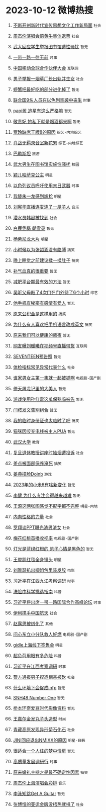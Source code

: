 # 2023-10-12 微博热搜 
1. [不断开创新时代宣传思想文化工作新局面](https://m.weibo.cn/search?containerid=100103type%3D1%26t%3D10%26q%3D%23%E4%B8%8D%E6%96%AD%E5%BC%80%E5%88%9B%E6%96%B0%E6%97%B6%E4%BB%A3%E5%AE%A3%E4%BC%A0%E6%80%9D%E6%83%B3%E6%96%87%E5%8C%96%E5%B7%A5%E4%BD%9C%E6%96%B0%E5%B1%80%E9%9D%A2%23&stream_entry_id=51&isnewpage=1&extparam=seat%3D1%26c_type%3D51%26pos%3D0%26stream_entry_id%3D51%26q%3D%2523%25E4%25B8%258D%25E6%2596%25AD%25E5%25BC%2580%25E5%2588%259B%25E6%2596%25B0%25E6%2597%25B6%25E4%25BB%25A3%25E5%25AE%25A3%25E4%25BC%25A0%25E6%2580%259D%25E6%2583%25B3%25E6%2596%2587%25E5%258C%2596%25E5%25B7%25A5%25E4%25BD%259C%25E6%2596%25B0%25E5%25B1%2580%25E9%259D%25A2%2523%26dgr%3D0%26cate%3D10103%26filter_type%3Drealtimehot%26display_time%3D1697062865%26pre_seqid%3D169706286521801307295) `社会` 

2. [周杰伦演唱会前黄牛集体退票](https://m.weibo.cn/search?containerid=100103type%3D1%26t%3D10%26q%3D%23%E5%91%A8%E6%9D%B0%E4%BC%A6%E6%BC%94%E5%94%B1%E4%BC%9A%E5%89%8D%E9%BB%84%E7%89%9B%E9%9B%86%E4%BD%93%E9%80%80%E7%A5%A8%23&stream_entry_id=31&isnewpage=1&extparam=seat%3D1%26q%3D%2523%25E5%2591%25A8%25E6%259D%25B0%25E4%25BC%25A6%25E6%25BC%2594%25E5%2594%25B1%25E4%25BC%259A%25E5%2589%258D%25E9%25BB%2584%25E7%2589%259B%25E9%259B%2586%25E4%25BD%2593%25E9%2580%2580%25E7%25A5%25A8%2523%26stream_entry_id%3D31%26band_rank%3D1%26lcate%3D5001%26c_type%3D31%26pos%3D0%26realpos%3D1%26cate%3D5001%26dgr%3D0%26flag%3D2%26filter_type%3Drealtimehot%26display_time%3D1697062865%26pre_seqid%3D169706286521801307295) `社会` 

3. [武大回应学生举报图书馆遭性骚扰](https://m.weibo.cn/search?containerid=100103type%3D1%26t%3D10%26q%3D%23%E6%AD%A6%E5%A4%A7%E5%9B%9E%E5%BA%94%E5%AD%A6%E7%94%9F%E4%B8%BE%E6%8A%A5%E5%9B%BE%E4%B9%A6%E9%A6%86%E9%81%AD%E6%80%A7%E9%AA%9A%E6%89%B0%23&stream_entry_id=31&isnewpage=1&extparam=seat%3D1%26q%3D%2523%25E6%25AD%25A6%25E5%25A4%25A7%25E5%259B%259E%25E5%25BA%2594%25E5%25AD%25A6%25E7%2594%259F%25E4%25B8%25BE%25E6%258A%25A5%25E5%259B%25BE%25E4%25B9%25A6%25E9%25A6%2586%25E9%2581%25AD%25E6%2580%25A7%25E9%25AA%259A%25E6%2589%25B0%2523%26stream_entry_id%3D31%26band_rank%3D2%26lcate%3D5001%26c_type%3D31%26pos%3D1%26realpos%3D2%26cate%3D5001%26dgr%3D0%26flag%3D0%26filter_type%3Drealtimehot%26display_time%3D1697062865%26pre_seqid%3D169706286521801307295) `暂无` 

4. [一带一路一往无前](https://m.weibo.cn/search?containerid=100103type%3D1%26t%3D10%26q%3D%23%E4%B8%80%E5%B8%A6%E4%B8%80%E8%B7%AF%E4%B8%80%E5%BE%80%E6%97%A0%E5%89%8D%23&stream_entry_id=31&isnewpage=1&extparam=seat%3D1%26q%3D%2523%25E4%25B8%2580%25E5%25B8%25A6%25E4%25B8%2580%25E8%25B7%25AF%25E4%25B8%2580%25E5%25BE%2580%25E6%2597%25A0%25E5%2589%258D%2523%26stream_entry_id%3D31%26band_rank%3D3%26lcate%3D5001%26c_type%3D31%26pos%3D2%26realpos%3D3%26cate%3D5001%26dgr%3D0%26flag%3D0%26filter_type%3Drealtimehot%26display_time%3D1697062865%26pre_seqid%3D169706286521801307295) `时事` 

5. [中国移动全球合作伙伴大会](https://m.weibo.cn/search?containerid=100103type%3D1%26t%3D10%26q%3D%23%E4%B8%AD%E5%9B%BD%E7%A7%BB%E5%8A%A8%E5%85%A8%E7%90%83%E5%90%88%E4%BD%9C%E4%BC%99%E4%BC%B4%E5%A4%A7%E4%BC%9A%23&stream_entry_id=31&isnewpage=1&extparam=seat%3D1%26topic_ad%3D1%26is_ad_pos%3D1%26q%3D%2523%25E4%25B8%25AD%25E5%259B%25BD%25E7%25A7%25BB%25E5%258A%25A8%25E5%2585%25A8%25E7%2590%2583%25E5%2590%2588%25E4%25BD%259C%25E4%25BC%2599%25E4%25BC%25B4%25E5%25A4%25A7%25E4%25BC%259A%2523%26band_rank%3D4%26stream_entry_id%3D31%26c_type%3D31%26pos%3D3%26adid%3D207485%26cate%3D5001%26dgr%3D0%26lcate%3D5001%26filter_type%3Drealtimehot%26display_time%3D1697062865%26pre_seqid%3D169706286521801307295) `互联网` 

6. [男子举报一烟草厂长出轨并生女](https://m.weibo.cn/search?containerid=100103type%3D1%26t%3D10%26q%3D%23%E7%94%B7%E5%AD%90%E4%B8%BE%E6%8A%A5%E4%B8%80%E7%83%9F%E8%8D%89%E5%8E%82%E9%95%BF%E5%87%BA%E8%BD%A8%E5%B9%B6%E7%94%9F%E5%A5%B3%23&stream_entry_id=31&isnewpage=1&extparam=seat%3D1%26q%3D%2523%25E7%2594%25B7%25E5%25AD%2590%25E4%25B8%25BE%25E6%258A%25A5%25E4%25B8%2580%25E7%2583%259F%25E8%258D%2589%25E5%258E%2582%25E9%2595%25BF%25E5%2587%25BA%25E8%25BD%25A8%25E5%25B9%25B6%25E7%2594%259F%25E5%25A5%25B3%2523%26stream_entry_id%3D31%26band_rank%3D4%26lcate%3D5001%26c_type%3D31%26pos%3D4%26realpos%3D4%26cate%3D5001%26dgr%3D0%26flag%3D0%26filter_type%3Drealtimehot%26display_time%3D1697062865%26pre_seqid%3D169706286521801307295) `社会` 

7. [螃蟹把最好吃的部分进化掉了](https://m.weibo.cn/search?containerid=100103type%3D1%26t%3D10%26q%3D%E8%9E%83%E8%9F%B9%E6%8A%8A%E6%9C%80%E5%A5%BD%E5%90%83%E7%9A%84%E9%83%A8%E5%88%86%E8%BF%9B%E5%8C%96%E6%8E%89%E4%BA%86&stream_entry_id=31&isnewpage=1&extparam=seat%3D1%26q%3D%25E8%259E%2583%25E8%259F%25B9%25E6%258A%258A%25E6%259C%2580%25E5%25A5%25BD%25E5%2590%2583%25E7%259A%2584%25E9%2583%25A8%25E5%2588%2586%25E8%25BF%259B%25E5%258C%2596%25E6%258E%2589%25E4%25BA%2586%26stream_entry_id%3D31%26band_rank%3D5%26lcate%3D5001%26c_type%3D31%26pos%3D5%26realpos%3D5%26cate%3D5001%26dgr%3D0%26flag%3D0%26filter_type%3Drealtimehot%26display_time%3D1697062865%26pre_seqid%3D169706286521801307295) `暂无` 

8. [联合国9名人员在以色列空袭中丧生](https://m.weibo.cn/search?containerid=100103type%3D1%26t%3D10%26q%3D%23%E8%81%94%E5%90%88%E5%9B%BD9%E5%90%8D%E4%BA%BA%E5%91%98%E5%9C%A8%E4%BB%A5%E8%89%B2%E5%88%97%E7%A9%BA%E8%A2%AD%E4%B8%AD%E4%B8%A7%E7%94%9F%23&stream_entry_id=31&isnewpage=1&extparam=seat%3D1%26q%3D%2523%25E8%2581%2594%25E5%2590%2588%25E5%259B%25BD9%25E5%2590%258D%25E4%25BA%25BA%25E5%2591%2598%25E5%259C%25A8%25E4%25BB%25A5%25E8%2589%25B2%25E5%2588%2597%25E7%25A9%25BA%25E8%25A2%25AD%25E4%25B8%25AD%25E4%25B8%25A7%25E7%2594%259F%2523%26stream_entry_id%3D31%26band_rank%3D6%26lcate%3D5001%26c_type%3D31%26pos%3D6%26realpos%3D6%26cate%3D5001%26dgr%3D0%26flag%3D0%26filter_type%3Drealtimehot%26display_time%3D1697062865%26pre_seqid%3D169706286521801307295) `时事` 

9. [papi酱 追星有这么严格嘛](https://m.weibo.cn/search?containerid=100103type%3D1%26t%3D10%26q%3Dpapi%E9%85%B1+%E8%BF%BD%E6%98%9F%E6%9C%89%E8%BF%99%E4%B9%88%E4%B8%A5%E6%A0%BC%E5%98%9B&stream_entry_id=31&isnewpage=1&extparam=seat%3D1%26q%3Dpapi%25E9%2585%25B1%2520%25E8%25BF%25BD%25E6%2598%259F%25E6%259C%2589%25E8%25BF%2599%25E4%25B9%2588%25E4%25B8%25A5%25E6%25A0%25BC%25E5%2598%259B%26stream_entry_id%3D31%26band_rank%3D7%26lcate%3D5001%26c_type%3D31%26pos%3D7%26realpos%3D7%26cate%3D5001%26dgr%3D0%26flag%3D16%26filter_type%3Drealtimehot%26display_time%3D1697062865%26pre_seqid%3D169706286521801307295) `暂无` 

10. [敬贵妃 她私下就是烟酒都来啊](https://m.weibo.cn/search?containerid=100103type%3D1%26t%3D10%26q%3D%E6%95%AC%E8%B4%B5%E5%A6%83+%E5%A5%B9%E7%A7%81%E4%B8%8B%E5%B0%B1%E6%98%AF%E7%83%9F%E9%85%92%E9%83%BD%E6%9D%A5%E5%95%8A&stream_entry_id=31&isnewpage=1&extparam=seat%3D1%26q%3D%25E6%2595%25AC%25E8%25B4%25B5%25E5%25A6%2583%2520%25E5%25A5%25B9%25E7%25A7%2581%25E4%25B8%258B%25E5%25B0%25B1%25E6%2598%25AF%25E7%2583%259F%25E9%2585%2592%25E9%2583%25BD%25E6%259D%25A5%25E5%2595%258A%26stream_entry_id%3D31%26band_rank%3D8%26lcate%3D5001%26c_type%3D31%26pos%3D8%26realpos%3D8%26cate%3D5001%26dgr%3D0%26flag%3D0%26filter_type%3Drealtimehot%26display_time%3D1697062865%26pre_seqid%3D169706286521801307295) `暂无` 

11. [贾玲缺席王牌8的原因](https://m.weibo.cn/search?containerid=100103type%3D1%26t%3D10%26q%3D%23%E8%B4%BE%E7%8E%B2%E7%BC%BA%E5%B8%AD%E7%8E%8B%E7%89%8C8%E7%9A%84%E5%8E%9F%E5%9B%A0%23&stream_entry_id=31&isnewpage=1&extparam=seat%3D1%26q%3D%2523%25E8%25B4%25BE%25E7%258E%25B2%25E7%25BC%25BA%25E5%25B8%25AD%25E7%258E%258B%25E7%2589%258C8%25E7%259A%2584%25E5%258E%259F%25E5%259B%25A0%2523%26stream_entry_id%3D31%26band_rank%3D9%26lcate%3D5001%26c_type%3D31%26pos%3D9%26realpos%3D9%26cate%3D5001%26dgr%3D0%26flag%3D0%26filter_type%3Drealtimehot%26display_time%3D1697062865%26pre_seqid%3D169706286521801307295) `综艺-内地综艺` 

12. [肖战无羁录音室新花絮](https://m.weibo.cn/search?containerid=100103type%3D1%26t%3D10%26q%3D%23%E8%82%96%E6%88%98%E6%97%A0%E7%BE%81%E5%BD%95%E9%9F%B3%E5%AE%A4%E6%96%B0%E8%8A%B1%E7%B5%AE%23&stream_entry_id=31&isnewpage=1&extparam=seat%3D1%26q%3D%2523%25E8%2582%2596%25E6%2588%2598%25E6%2597%25A0%25E7%25BE%2581%25E5%25BD%2595%25E9%259F%25B3%25E5%25AE%25A4%25E6%2596%25B0%25E8%258A%25B1%25E7%25B5%25AE%2523%26stream_entry_id%3D31%26band_rank%3D10%26lcate%3D5001%26c_type%3D31%26pos%3D10%26realpos%3D10%26cate%3D5001%26dgr%3D0%26flag%3D0%26filter_type%3Drealtimehot%26display_time%3D1697062865%26pre_seqid%3D169706286521801307295) `综艺-内地综艺` 

13. [巴勒斯坦](https://m.weibo.cn/search?containerid=100103type%3D1%26t%3D10%26q%3D%23%E5%B7%B4%E5%8B%92%E6%96%AF%E5%9D%A6%23&stream_entry_id=31&isnewpage=1&extparam=seat%3D1%26q%3D%2523%25E5%25B7%25B4%25E5%258B%2592%25E6%2596%25AF%25E5%259D%25A6%2523%26stream_entry_id%3D31%26band_rank%3D11%26lcate%3D5001%26c_type%3D31%26pos%3D11%26realpos%3D11%26cate%3D5001%26dgr%3D0%26flag%3D2%26filter_type%3Drealtimehot%26display_time%3D1697062865%26pre_seqid%3D169706286521801307295) `旅游` 

14. [武大男生在图书馆实施性骚扰](https://m.weibo.cn/search?containerid=100103type%3D1%26t%3D10%26q%3D%23%E6%AD%A6%E5%A4%A7%E7%94%B7%E7%94%9F%E5%9C%A8%E5%9B%BE%E4%B9%A6%E9%A6%86%E5%AE%9E%E6%96%BD%E6%80%A7%E9%AA%9A%E6%89%B0%23&stream_entry_id=31&isnewpage=1&extparam=seat%3D1%26q%3D%2523%25E6%25AD%25A6%25E5%25A4%25A7%25E7%2594%25B7%25E7%2594%259F%25E5%259C%25A8%25E5%259B%25BE%25E4%25B9%25A6%25E9%25A6%2586%25E5%25AE%259E%25E6%2596%25BD%25E6%2580%25A7%25E9%25AA%259A%25E6%2589%25B0%2523%26stream_entry_id%3D31%26band_rank%3D12%26lcate%3D5001%26c_type%3D31%26pos%3D12%26realpos%3D12%26cate%3D5001%26dgr%3D0%26flag%3D0%26filter_type%3Drealtimehot%26display_time%3D1697062865%26pre_seqid%3D169706286521801307295) `校园` 

15. [颖儿哈萨克公主](https://m.weibo.cn/search?containerid=100103type%3D1%26t%3D10%26q%3D%23%E9%A2%96%E5%84%BF%E5%93%88%E8%90%A8%E5%85%8B%E5%85%AC%E4%B8%BB%23&stream_entry_id=31&isnewpage=1&extparam=seat%3D1%26q%3D%2523%25E9%25A2%2596%25E5%2584%25BF%25E5%2593%2588%25E8%2590%25A8%25E5%2585%258B%25E5%2585%25AC%25E4%25B8%25BB%2523%26stream_entry_id%3D31%26band_rank%3D13%26lcate%3D5001%26c_type%3D31%26pos%3D13%26realpos%3D13%26cate%3D5001%26dgr%3D0%26flag%3D2%26filter_type%3Drealtimehot%26display_time%3D1697062865%26pre_seqid%3D169706286521801307295) `明星` 

16. [以色列议员呼吁使用末日武器](https://m.weibo.cn/search?containerid=100103type%3D1%26t%3D10%26q%3D%23%E4%BB%A5%E8%89%B2%E5%88%97%E8%AE%AE%E5%91%98%E5%91%BC%E5%90%81%E4%BD%BF%E7%94%A8%E6%9C%AB%E6%97%A5%E6%AD%A6%E5%99%A8%23&stream_entry_id=31&isnewpage=1&extparam=seat%3D1%26q%3D%2523%25E4%25BB%25A5%25E8%2589%25B2%25E5%2588%2597%25E8%25AE%25AE%25E5%2591%2598%25E5%2591%25BC%25E5%2590%2581%25E4%25BD%25BF%25E7%2594%25A8%25E6%259C%25AB%25E6%2597%25A5%25E6%25AD%25A6%25E5%2599%25A8%2523%26stream_entry_id%3D31%26band_rank%3D14%26lcate%3D5001%26c_type%3D31%26pos%3D14%26realpos%3D14%26cate%3D5001%26dgr%3D0%26flag%3D0%26filter_type%3Drealtimehot%26display_time%3D1697062865%26pre_seqid%3D169706286521801307295) `时事` 

17. [我替朱一龙感到尴尬](https://m.weibo.cn/search?containerid=100103type%3D1%26t%3D10%26q%3D%23%E6%88%91%E6%9B%BF%E6%9C%B1%E4%B8%80%E9%BE%99%E6%84%9F%E5%88%B0%E5%B0%B4%E5%B0%AC%23&stream_entry_id=31&isnewpage=1&extparam=seat%3D1%26q%3D%2523%25E6%2588%2591%25E6%259B%25BF%25E6%259C%25B1%25E4%25B8%2580%25E9%25BE%2599%25E6%2584%259F%25E5%2588%25B0%25E5%25B0%25B4%25E5%25B0%25AC%2523%26stream_entry_id%3D31%26band_rank%3D15%26lcate%3D5001%26c_type%3D31%26pos%3D15%26realpos%3D15%26cate%3D5001%26dgr%3D0%26flag%3D0%26filter_type%3Drealtimehot%26display_time%3D1697062865%26pre_seqid%3D169706286521801307295) `明星` 

18. [刘宪华直播连麦连了一屋子人](https://m.weibo.cn/search?containerid=100103type%3D1%26t%3D10%26q%3D%23%E5%88%98%E5%AE%AA%E5%8D%8E%E7%9B%B4%E6%92%AD%E8%BF%9E%E9%BA%A6%E8%BF%9E%E4%BA%86%E4%B8%80%E5%B1%8B%E5%AD%90%E4%BA%BA%23&stream_entry_id=31&isnewpage=1&extparam=seat%3D1%26q%3D%2523%25E5%2588%2598%25E5%25AE%25AA%25E5%258D%258E%25E7%259B%25B4%25E6%2592%25AD%25E8%25BF%259E%25E9%25BA%25A6%25E8%25BF%259E%25E4%25BA%2586%25E4%25B8%2580%25E5%25B1%258B%25E5%25AD%2590%25E4%25BA%25BA%2523%26stream_entry_id%3D31%26band_rank%3D16%26lcate%3D5001%26c_type%3D31%26pos%3D16%26realpos%3D16%26cate%3D5001%26dgr%3D0%26flag%3D0%26filter_type%3Drealtimehot%26display_time%3D1697062865%26pre_seqid%3D169706286521801307295) `音乐` 

19. [潜水员韩颋被找到](https://m.weibo.cn/search?containerid=100103type%3D1%26t%3D10%26q%3D%23%E6%BD%9C%E6%B0%B4%E5%91%98%E9%9F%A9%E9%A2%8B%E8%A2%AB%E6%89%BE%E5%88%B0%23&stream_entry_id=31&isnewpage=1&extparam=seat%3D1%26q%3D%2523%25E6%25BD%259C%25E6%25B0%25B4%25E5%2591%2598%25E9%259F%25A9%25E9%25A2%258B%25E8%25A2%25AB%25E6%2589%25BE%25E5%2588%25B0%2523%26stream_entry_id%3D31%26band_rank%3D17%26lcate%3D5001%26c_type%3D31%26pos%3D17%26realpos%3D17%26cate%3D5001%26dgr%3D0%26flag%3D0%26filter_type%3Drealtimehot%26display_time%3D1697062865%26pre_seqid%3D169706286521801307295) `社会` 

20. [白鹿丞磊 朝雪录](https://m.weibo.cn/search?containerid=100103type%3D1%26t%3D10%26q%3D%E7%99%BD%E9%B9%BF%E4%B8%9E%E7%A3%8A+%E6%9C%9D%E9%9B%AA%E5%BD%95&stream_entry_id=31&isnewpage=1&extparam=seat%3D1%26q%3D%25E7%2599%25BD%25E9%25B9%25BF%25E4%25B8%259E%25E7%25A3%258A%2520%25E6%259C%259D%25E9%259B%25AA%25E5%25BD%2595%26stream_entry_id%3D31%26band_rank%3D18%26lcate%3D5001%26c_type%3D31%26pos%3D18%26realpos%3D18%26cate%3D5001%26dgr%3D0%26flag%3D0%26filter_type%3Drealtimehot%26display_time%3D1697062865%26pre_seqid%3D169706286521801307295) `暂无` 

21. [杨紫尼龙大片](https://m.weibo.cn/search?containerid=100103type%3D1%26t%3D10%26q%3D%23%E6%9D%A8%E7%B4%AB%E5%B0%BC%E9%BE%99%E5%A4%A7%E7%89%87%23&stream_entry_id=31&isnewpage=1&extparam=seat%3D1%26q%3D%2523%25E6%259D%25A8%25E7%25B4%25AB%25E5%25B0%25BC%25E9%25BE%2599%25E5%25A4%25A7%25E7%2589%2587%2523%26stream_entry_id%3D31%26band_rank%3D19%26lcate%3D5001%26c_type%3D31%26pos%3D19%26realpos%3D19%26cate%3D5001%26dgr%3D0%26flag%3D0%26filter_type%3Drealtimehot%26display_time%3D1697062865%26pre_seqid%3D169706286521801307295) `明星` 

22. [小时候以为张韶涵没有胳膊](https://m.weibo.cn/search?containerid=100103type%3D1%26t%3D10%26q%3D%23%E5%B0%8F%E6%97%B6%E5%80%99%E4%BB%A5%E4%B8%BA%E5%BC%A0%E9%9F%B6%E6%B6%B5%E6%B2%A1%E6%9C%89%E8%83%B3%E8%86%8A%23&stream_entry_id=31&isnewpage=1&extparam=seat%3D1%26q%3D%2523%25E5%25B0%258F%25E6%2597%25B6%25E5%2580%2599%25E4%25BB%25A5%25E4%25B8%25BA%25E5%25BC%25A0%25E9%259F%25B6%25E6%25B6%25B5%25E6%25B2%25A1%25E6%259C%2589%25E8%2583%25B3%25E8%2586%258A%2523%26stream_entry_id%3D31%26band_rank%3D20%26lcate%3D5001%26c_type%3D31%26pos%3D20%26realpos%3D20%26cate%3D5001%26dgr%3D0%26flag%3D0%26filter_type%3Drealtimehot%26display_time%3D1697062865%26pre_seqid%3D169706286521801307295) `搞笑` 

23. [晚上睡觉之前建议揉一揉肚子](https://m.weibo.cn/search?containerid=100103type%3D1%26t%3D10%26q%3D%23%E6%99%9A%E4%B8%8A%E7%9D%A1%E8%A7%89%E4%B9%8B%E5%89%8D%E5%BB%BA%E8%AE%AE%E6%8F%89%E4%B8%80%E6%8F%89%E8%82%9A%E5%AD%90%23&stream_entry_id=31&isnewpage=1&extparam=seat%3D1%26q%3D%2523%25E6%2599%259A%25E4%25B8%258A%25E7%259D%25A1%25E8%25A7%2589%25E4%25B9%258B%25E5%2589%258D%25E5%25BB%25BA%25E8%25AE%25AE%25E6%258F%2589%25E4%25B8%2580%25E6%258F%2589%25E8%2582%259A%25E5%25AD%2590%2523%26stream_entry_id%3D31%26band_rank%3D21%26lcate%3D5001%26c_type%3D31%26pos%3D21%26realpos%3D21%26cate%3D5001%26dgr%3D0%26flag%3D0%26filter_type%3Drealtimehot%26display_time%3D1697062865%26pre_seqid%3D169706286521801307295) `搞笑` 

24. [补气血真的很重要](https://m.weibo.cn/search?containerid=100103type%3D1%26t%3D10%26q%3D%E8%A1%A5%E6%B0%94%E8%A1%80%E7%9C%9F%E7%9A%84%E5%BE%88%E9%87%8D%E8%A6%81&stream_entry_id=31&isnewpage=1&extparam=seat%3D1%26q%3D%25E8%25A1%25A5%25E6%25B0%2594%25E8%25A1%2580%25E7%259C%259F%25E7%259A%2584%25E5%25BE%2588%25E9%2587%258D%25E8%25A6%2581%26stream_entry_id%3D31%26band_rank%3D22%26lcate%3D5001%26c_type%3D31%26pos%3D22%26realpos%3D22%26cate%3D5001%26dgr%3D0%26flag%3D0%26filter_type%3Drealtimehot%26display_time%3D1697062865%26pre_seqid%3D169706286521801307295) `暂无` 

25. [减肥平台期最有效的方法](https://m.weibo.cn/search?containerid=100103type%3D1%26t%3D10%26q%3D%E5%87%8F%E8%82%A5%E5%B9%B3%E5%8F%B0%E6%9C%9F%E6%9C%80%E6%9C%89%E6%95%88%E7%9A%84%E6%96%B9%E6%B3%95&stream_entry_id=31&isnewpage=1&extparam=seat%3D1%26q%3D%25E5%2587%258F%25E8%2582%25A5%25E5%25B9%25B3%25E5%258F%25B0%25E6%259C%259F%25E6%259C%2580%25E6%259C%2589%25E6%2595%2588%25E7%259A%2584%25E6%2596%25B9%25E6%25B3%2595%26stream_entry_id%3D31%26band_rank%3D23%26lcate%3D5001%26c_type%3D31%26pos%3D23%26realpos%3D23%26cate%3D5001%26dgr%3D0%26flag%3D0%26filter_type%3Drealtimehot%26display_time%3D1697062865%26pre_seqid%3D169706286521801307295) `暂无` 

26. [吴昕父母敲了4次门在门外待了6个小时](https://m.weibo.cn/search?containerid=100103type%3D1%26t%3D10%26q%3D%23%E5%90%B4%E6%98%95%E7%88%B6%E6%AF%8D%E6%95%B2%E4%BA%864%E6%AC%A1%E9%97%A8%E5%9C%A8%E9%97%A8%E5%A4%96%E5%BE%85%E4%BA%866%E4%B8%AA%E5%B0%8F%E6%97%B6%23&stream_entry_id=31&isnewpage=1&extparam=seat%3D1%26q%3D%2523%25E5%2590%25B4%25E6%2598%2595%25E7%2588%25B6%25E6%25AF%258D%25E6%2595%25B2%25E4%25BA%25864%25E6%25AC%25A1%25E9%2597%25A8%25E5%259C%25A8%25E9%2597%25A8%25E5%25A4%2596%25E5%25BE%2585%25E4%25BA%25866%25E4%25B8%25AA%25E5%25B0%258F%25E6%2597%25B6%2523%26stream_entry_id%3D31%26band_rank%3D24%26lcate%3D5001%26c_type%3D31%26pos%3D24%26realpos%3D24%26cate%3D5001%26dgr%3D0%26flag%3D0%26filter_type%3Drealtimehot%26display_time%3D1697062865%26pre_seqid%3D169706286521801307295) `综艺` 

27. [他手机有秘密有感情有爱人](https://m.weibo.cn/search?containerid=100103type%3D1%26t%3D10%26q%3D%E4%BB%96%E6%89%8B%E6%9C%BA%E6%9C%89%E7%A7%98%E5%AF%86%E6%9C%89%E6%84%9F%E6%83%85%E6%9C%89%E7%88%B1%E4%BA%BA&stream_entry_id=31&isnewpage=1&extparam=seat%3D1%26q%3D%25E4%25BB%2596%25E6%2589%258B%25E6%259C%25BA%25E6%259C%2589%25E7%25A7%2598%25E5%25AF%2586%25E6%259C%2589%25E6%2584%259F%25E6%2583%2585%25E6%259C%2589%25E7%2588%25B1%25E4%25BA%25BA%26stream_entry_id%3D31%26band_rank%3D25%26lcate%3D5001%26c_type%3D31%26pos%3D25%26realpos%3D25%26cate%3D5001%26dgr%3D0%26flag%3D0%26filter_type%3Drealtimehot%26display_time%3D1697062865%26pre_seqid%3D169706286521801307295) `暂无` 

28. [原来公积金是这样用的](https://m.weibo.cn/search?containerid=100103type%3D1%26t%3D10%26q%3D%23%E5%8E%9F%E6%9D%A5%E5%85%AC%E7%A7%AF%E9%87%91%E6%98%AF%E8%BF%99%E6%A0%B7%E7%94%A8%E7%9A%84%23&stream_entry_id=31&isnewpage=1&extparam=seat%3D1%26q%3D%2523%25E5%258E%259F%25E6%259D%25A5%25E5%2585%25AC%25E7%25A7%25AF%25E9%2587%2591%25E6%2598%25AF%25E8%25BF%2599%25E6%25A0%25B7%25E7%2594%25A8%25E7%259A%2584%2523%26stream_entry_id%3D31%26band_rank%3D26%26lcate%3D5001%26c_type%3D31%26pos%3D26%26realpos%3D26%26cate%3D5001%26dgr%3D0%26flag%3D0%26filter_type%3Drealtimehot%26display_time%3D1697062865%26pre_seqid%3D169706286521801307295) `搞笑` 

29. [为什么有人喜欢把手机语言改成英文](https://m.weibo.cn/search?containerid=100103type%3D1%26t%3D10%26q%3D%23%E4%B8%BA%E4%BB%80%E4%B9%88%E6%9C%89%E4%BA%BA%E5%96%9C%E6%AC%A2%E6%8A%8A%E6%89%8B%E6%9C%BA%E8%AF%AD%E8%A8%80%E6%94%B9%E6%88%90%E8%8B%B1%E6%96%87%23&stream_entry_id=31&isnewpage=1&extparam=seat%3D1%26q%3D%2523%25E4%25B8%25BA%25E4%25BB%2580%25E4%25B9%2588%25E6%259C%2589%25E4%25BA%25BA%25E5%2596%259C%25E6%25AC%25A2%25E6%258A%258A%25E6%2589%258B%25E6%259C%25BA%25E8%25AF%25AD%25E8%25A8%2580%25E6%2594%25B9%25E6%2588%2590%25E8%258B%25B1%25E6%2596%2587%2523%26stream_entry_id%3D31%26band_rank%3D27%26lcate%3D5001%26c_type%3D31%26pos%3D27%26realpos%3D27%26cate%3D5001%26dgr%3D0%26flag%3D0%26filter_type%3Drealtimehot%26display_time%3D1697062865%26pre_seqid%3D169706286521801307295) `搞笑` 

30. [原来我们可以健康的熬夜](https://m.weibo.cn/search?containerid=100103type%3D1%26t%3D10%26q%3D%E5%8E%9F%E6%9D%A5%E6%88%91%E4%BB%AC%E5%8F%AF%E4%BB%A5%E5%81%A5%E5%BA%B7%E7%9A%84%E7%86%AC%E5%A4%9C&stream_entry_id=31&isnewpage=1&extparam=seat%3D1%26q%3D%25E5%258E%259F%25E6%259D%25A5%25E6%2588%2591%25E4%25BB%25AC%25E5%258F%25AF%25E4%25BB%25A5%25E5%2581%25A5%25E5%25BA%25B7%25E7%259A%2584%25E7%2586%25AC%25E5%25A4%259C%26stream_entry_id%3D31%26band_rank%3D28%26lcate%3D5001%26c_type%3D31%26pos%3D28%26realpos%3D28%26cate%3D5001%26dgr%3D0%26flag%3D0%26filter_type%3Drealtimehot%26display_time%3D1697062865%26pre_seqid%3D169706286521801307295) `暂无` 

31. [网友曝刘暖曦在视频号直播带货](https://m.weibo.cn/search?containerid=100103type%3D1%26t%3D10%26q%3D%23%E7%BD%91%E5%8F%8B%E6%9B%9D%E5%88%98%E6%9A%96%E6%9B%A6%E5%9C%A8%E8%A7%86%E9%A2%91%E5%8F%B7%E7%9B%B4%E6%92%AD%E5%B8%A6%E8%B4%A7%23&stream_entry_id=31&isnewpage=1&extparam=seat%3D1%26q%3D%2523%25E7%25BD%2591%25E5%258F%258B%25E6%259B%259D%25E5%2588%2598%25E6%259A%2596%25E6%259B%25A6%25E5%259C%25A8%25E8%25A7%2586%25E9%25A2%2591%25E5%258F%25B7%25E7%259B%25B4%25E6%2592%25AD%25E5%25B8%25A6%25E8%25B4%25A7%2523%26stream_entry_id%3D31%26band_rank%3D29%26lcate%3D5001%26c_type%3D31%26pos%3D29%26realpos%3D29%26cate%3D5001%26dgr%3D0%26flag%3D0%26filter_type%3Drealtimehot%26display_time%3D1697062865%26pre_seqid%3D169706286521801307295) `互联网` 

32. [SEVENTEEN预告照](https://m.weibo.cn/search?containerid=100103type%3D1%26t%3D10%26q%3DSEVENTEEN%E9%A2%84%E5%91%8A%E7%85%A7&stream_entry_id=31&isnewpage=1&extparam=seat%3D1%26q%3DSEVENTEEN%25E9%25A2%2584%25E5%2591%258A%25E7%2585%25A7%26stream_entry_id%3D31%26band_rank%3D30%26lcate%3D5001%26c_type%3D31%26pos%3D30%26realpos%3D30%26cate%3D5001%26dgr%3D0%26flag%3D0%26filter_type%3Drealtimehot%26display_time%3D1697062865%26pre_seqid%3D169706286521801307295) `暂无` 

33. [体检指标常见异常代表什么](https://m.weibo.cn/search?containerid=100103type%3D1%26t%3D10%26q%3D%23%E4%BD%93%E6%A3%80%E6%8C%87%E6%A0%87%E5%B8%B8%E8%A7%81%E5%BC%82%E5%B8%B8%E4%BB%A3%E8%A1%A8%E4%BB%80%E4%B9%88%23&stream_entry_id=31&isnewpage=1&extparam=seat%3D1%26q%3D%2523%25E4%25BD%2593%25E6%25A3%2580%25E6%258C%2587%25E6%25A0%2587%25E5%25B8%25B8%25E8%25A7%2581%25E5%25BC%2582%25E5%25B8%25B8%25E4%25BB%25A3%25E8%25A1%25A8%25E4%25BB%2580%25E4%25B9%2588%2523%26stream_entry_id%3D31%26band_rank%3D31%26lcate%3D5001%26c_type%3D31%26pos%3D31%26realpos%3D31%26cate%3D5001%26dgr%3D0%26flag%3D1%26filter_type%3Drealtimehot%26display_time%3D1697062865%26pre_seqid%3D169706286521801307295) `社会` 

34. [谁家男女主第一集就一起被抓啊](https://m.weibo.cn/search?containerid=100103type%3D1%26t%3D10%26q%3D%23%E8%B0%81%E5%AE%B6%E7%94%B7%E5%A5%B3%E4%B8%BB%E7%AC%AC%E4%B8%80%E9%9B%86%E5%B0%B1%E4%B8%80%E8%B5%B7%E8%A2%AB%E6%8A%93%E5%95%8A%23&stream_entry_id=31&isnewpage=1&extparam=seat%3D1%26q%3D%2523%25E8%25B0%2581%25E5%25AE%25B6%25E7%2594%25B7%25E5%25A5%25B3%25E4%25B8%25BB%25E7%25AC%25AC%25E4%25B8%2580%25E9%259B%2586%25E5%25B0%25B1%25E4%25B8%2580%25E8%25B5%25B7%25E8%25A2%25AB%25E6%258A%2593%25E5%2595%258A%2523%26stream_entry_id%3D31%26band_rank%3D32%26lcate%3D5001%26c_type%3D31%26pos%3D32%26realpos%3D32%26cate%3D5001%26dgr%3D0%26flag%3D0%26filter_type%3Drealtimehot%26display_time%3D1697062865%26pre_seqid%3D169706286521801307295) `电视剧-国产剧` 

35. [倚天屠龙记里的大美人](https://m.weibo.cn/search?containerid=100103type%3D1%26t%3D10%26q%3D%E5%80%9A%E5%A4%A9%E5%B1%A0%E9%BE%99%E8%AE%B0%E9%87%8C%E7%9A%84%E5%A4%A7%E7%BE%8E%E4%BA%BA&stream_entry_id=31&isnewpage=1&extparam=seat%3D1%26q%3D%25E5%2580%259A%25E5%25A4%25A9%25E5%25B1%25A0%25E9%25BE%2599%25E8%25AE%25B0%25E9%2587%258C%25E7%259A%2584%25E5%25A4%25A7%25E7%25BE%258E%25E4%25BA%25BA%26stream_entry_id%3D31%26band_rank%3D33%26lcate%3D5001%26c_type%3D31%26pos%3D33%26realpos%3D33%26cate%3D5001%26dgr%3D0%26flag%3D0%26filter_type%3Drealtimehot%26display_time%3D1697062865%26pre_seqid%3D169706286521801307295) `暂无` 

36. [游戏使用孙红雷这瓜保熟吗被告](https://m.weibo.cn/search?containerid=100103type%3D1%26t%3D10%26q%3D%23%E6%B8%B8%E6%88%8F%E4%BD%BF%E7%94%A8%E5%AD%99%E7%BA%A2%E9%9B%B7%E8%BF%99%E7%93%9C%E4%BF%9D%E7%86%9F%E5%90%97%E8%A2%AB%E5%91%8A%23&stream_entry_id=31&isnewpage=1&extparam=seat%3D1%26q%3D%2523%25E6%25B8%25B8%25E6%2588%258F%25E4%25BD%25BF%25E7%2594%25A8%25E5%25AD%2599%25E7%25BA%25A2%25E9%259B%25B7%25E8%25BF%2599%25E7%2593%259C%25E4%25BF%259D%25E7%2586%259F%25E5%2590%2597%25E8%25A2%25AB%25E5%2591%258A%2523%26stream_entry_id%3D31%26band_rank%3D34%26lcate%3D5001%26c_type%3D31%26pos%3D34%26realpos%3D34%26cate%3D5001%26dgr%3D0%26flag%3D0%26filter_type%3Drealtimehot%26display_time%3D1697062865%26pre_seqid%3D169706286521801307295) `暂无` 

37. [闫桉发文告别组合](https://m.weibo.cn/search?containerid=100103type%3D1%26t%3D10%26q%3D%E9%97%AB%E6%A1%89%E5%8F%91%E6%96%87%E5%91%8A%E5%88%AB%E7%BB%84%E5%90%88&stream_entry_id=31&isnewpage=1&extparam=seat%3D1%26q%3D%25E9%2597%25AB%25E6%25A1%2589%25E5%258F%2591%25E6%2596%2587%25E5%2591%258A%25E5%2588%25AB%25E7%25BB%2584%25E5%2590%2588%26stream_entry_id%3D31%26band_rank%3D35%26lcate%3D5001%26c_type%3D31%26pos%3D35%26realpos%3D35%26cate%3D5001%26dgr%3D0%26flag%3D0%26filter_type%3Drealtimehot%26display_time%3D1697062865%26pre_seqid%3D169706286521801307295) `暂无` 

38. [我的临时身份证也太临时了吧](https://m.weibo.cn/search?containerid=100103type%3D1%26t%3D10%26q%3D%23%E6%88%91%E7%9A%84%E4%B8%B4%E6%97%B6%E8%BA%AB%E4%BB%BD%E8%AF%81%E4%B9%9F%E5%A4%AA%E4%B8%B4%E6%97%B6%E4%BA%86%E5%90%A7%23&stream_entry_id=31&isnewpage=1&extparam=seat%3D1%26q%3D%2523%25E6%2588%2591%25E7%259A%2584%25E4%25B8%25B4%25E6%2597%25B6%25E8%25BA%25AB%25E4%25BB%25BD%25E8%25AF%2581%25E4%25B9%259F%25E5%25A4%25AA%25E4%25B8%25B4%25E6%2597%25B6%25E4%25BA%2586%25E5%2590%25A7%2523%26stream_entry_id%3D31%26band_rank%3D36%26lcate%3D5001%26c_type%3D31%26pos%3D36%26realpos%3D36%26cate%3D5001%26dgr%3D0%26flag%3D0%26filter_type%3Drealtimehot%26display_time%3D1697062865%26pre_seqid%3D169706286521801307295) `搞笑` 

39. [猫咪因咬充电线被主人PUA](https://m.weibo.cn/search?containerid=100103type%3D1%26t%3D10%26q%3D%E7%8C%AB%E5%92%AA%E5%9B%A0%E5%92%AC%E5%85%85%E7%94%B5%E7%BA%BF%E8%A2%AB%E4%B8%BB%E4%BA%BAPUA&stream_entry_id=31&isnewpage=1&extparam=seat%3D1%26q%3D%25E7%258C%25AB%25E5%2592%25AA%25E5%259B%25A0%25E5%2592%25AC%25E5%2585%2585%25E7%2594%25B5%25E7%25BA%25BF%25E8%25A2%25AB%25E4%25B8%25BB%25E4%25BA%25BAPUA%26stream_entry_id%3D31%26band_rank%3D37%26lcate%3D5001%26c_type%3D31%26pos%3D37%26realpos%3D37%26cate%3D5001%26dgr%3D0%26flag%3D0%26filter_type%3Drealtimehot%26display_time%3D1697062865%26pre_seqid%3D169706286521801307295) `暂无` 

40. [武汉大学](https://m.weibo.cn/search?containerid=100103type%3D1%26t%3D10%26q%3D%E6%AD%A6%E6%B1%89%E5%A4%A7%E5%AD%A6&stream_entry_id=31&isnewpage=1&extparam=seat%3D1%26q%3D%25E6%25AD%25A6%25E6%25B1%2589%25E5%25A4%25A7%25E5%25AD%25A6%26stream_entry_id%3D31%26band_rank%3D38%26lcate%3D5001%26c_type%3D31%26pos%3D38%26realpos%3D38%26cate%3D5001%26dgr%3D0%26flag%3D0%26filter_type%3Drealtimehot%26display_time%3D1697062865%26pre_seqid%3D169706286521801307295) `教育` 

41. [复旦退休教授讲座时抽烟遭投诉](https://m.weibo.cn/search?containerid=100103type%3D1%26t%3D10%26q%3D%23%E5%A4%8D%E6%97%A6%E9%80%80%E4%BC%91%E6%95%99%E6%8E%88%E8%AE%B2%E5%BA%A7%E6%97%B6%E6%8A%BD%E7%83%9F%E9%81%AD%E6%8A%95%E8%AF%89%23&stream_entry_id=31&isnewpage=1&extparam=seat%3D1%26q%3D%2523%25E5%25A4%258D%25E6%2597%25A6%25E9%2580%2580%25E4%25BC%2591%25E6%2595%2599%25E6%258E%2588%25E8%25AE%25B2%25E5%25BA%25A7%25E6%2597%25B6%25E6%258A%25BD%25E7%2583%259F%25E9%2581%25AD%25E6%258A%2595%25E8%25AF%2589%2523%26stream_entry_id%3D31%26band_rank%3D39%26lcate%3D5001%26c_type%3D31%26pos%3D39%26realpos%3D39%26cate%3D5001%26dgr%3D0%26flag%3D0%26filter_type%3Drealtimehot%26display_time%3D1697062865%26pre_seqid%3D169706286521801307295) `社会` 

42. [差点被面部保养淹死](https://m.weibo.cn/search?containerid=100103type%3D1%26t%3D10%26q%3D%23%E5%B7%AE%E7%82%B9%E8%A2%AB%E9%9D%A2%E9%83%A8%E4%BF%9D%E5%85%BB%E6%B7%B9%E6%AD%BB%23&stream_entry_id=31&isnewpage=1&extparam=seat%3D1%26q%3D%2523%25E5%25B7%25AE%25E7%2582%25B9%25E8%25A2%25AB%25E9%259D%25A2%25E9%2583%25A8%25E4%25BF%259D%25E5%2585%25BB%25E6%25B7%25B9%25E6%25AD%25BB%2523%26stream_entry_id%3D31%26band_rank%3D40%26lcate%3D5001%26c_type%3D31%26pos%3D40%26realpos%3D40%26cate%3D5001%26dgr%3D0%26flag%3D0%26filter_type%3Drealtimehot%26display_time%3D1697062865%26pre_seqid%3D169706286521801307295) `搞笑` 

43. [姜典撞脸Doinb](https://m.weibo.cn/search?containerid=100103type%3D1%26t%3D10%26q%3D%23%E5%A7%9C%E5%85%B8%E6%92%9E%E8%84%B8Doinb%23&stream_entry_id=31&isnewpage=1&extparam=seat%3D1%26q%3D%2523%25E5%25A7%259C%25E5%2585%25B8%25E6%2592%259E%25E8%2584%25B8Doinb%2523%26stream_entry_id%3D31%26band_rank%3D41%26lcate%3D5001%26c_type%3D31%26pos%3D41%26realpos%3D41%26cate%3D5001%26dgr%3D0%26flag%3D0%26filter_type%3Drealtimehot%26display_time%3D1697062865%26pre_seqid%3D169706286521801307295) `游戏` 

44. [2023年的小米6有啥新变化](https://m.weibo.cn/search?containerid=100103type%3D1%26t%3D10%26q%3D2023%E5%B9%B4%E7%9A%84%E5%B0%8F%E7%B1%B36%E6%9C%89%E5%95%A5%E6%96%B0%E5%8F%98%E5%8C%96&stream_entry_id=31&isnewpage=1&extparam=seat%3D1%26q%3D2023%25E5%25B9%25B4%25E7%259A%2584%25E5%25B0%258F%25E7%25B1%25B36%25E6%259C%2589%25E5%2595%25A5%25E6%2596%25B0%25E5%258F%2598%25E5%258C%2596%26stream_entry_id%3D31%26band_rank%3D42%26lcate%3D5001%26c_type%3D31%26pos%3D42%26realpos%3D42%26cate%3D5001%26dgr%3D0%26flag%3D0%26filter_type%3Drealtimehot%26display_time%3D1697062865%26pre_seqid%3D169706286521801307295) `暂无` 

45. [李健 为什么专注变得越来越难](https://m.weibo.cn/search?containerid=100103type%3D1%26t%3D10%26q%3D%E6%9D%8E%E5%81%A5+%E4%B8%BA%E4%BB%80%E4%B9%88%E4%B8%93%E6%B3%A8%E5%8F%98%E5%BE%97%E8%B6%8A%E6%9D%A5%E8%B6%8A%E9%9A%BE&stream_entry_id=31&isnewpage=1&extparam=seat%3D1%26q%3D%25E6%259D%258E%25E5%2581%25A5%2520%25E4%25B8%25BA%25E4%25BB%2580%25E4%25B9%2588%25E4%25B8%2593%25E6%25B3%25A8%25E5%258F%2598%25E5%25BE%2597%25E8%25B6%258A%25E6%259D%25A5%25E8%25B6%258A%25E9%259A%25BE%26stream_entry_id%3D31%26band_rank%3D43%26lcate%3D5001%26c_type%3D31%26pos%3D43%26realpos%3D43%26cate%3D5001%26dgr%3D0%26flag%3D0%26filter_type%3Drealtimehot%26display_time%3D1697062865%26pre_seqid%3D169706286521801307295) `暂无` 

46. [王源这两张图感觉不配字都不完整](https://m.weibo.cn/search?containerid=100103type%3D1%26t%3D10%26q%3D%23%E7%8E%8B%E6%BA%90%E8%BF%99%E4%B8%A4%E5%BC%A0%E5%9B%BE%E6%84%9F%E8%A7%89%E4%B8%8D%E9%85%8D%E5%AD%97%E9%83%BD%E4%B8%8D%E5%AE%8C%E6%95%B4%23&stream_entry_id=31&isnewpage=1&extparam=seat%3D1%26q%3D%2523%25E7%258E%258B%25E6%25BA%2590%25E8%25BF%2599%25E4%25B8%25A4%25E5%25BC%25A0%25E5%259B%25BE%25E6%2584%259F%25E8%25A7%2589%25E4%25B8%258D%25E9%2585%258D%25E5%25AD%2597%25E9%2583%25BD%25E4%25B8%258D%25E5%25AE%258C%25E6%2595%25B4%2523%26stream_entry_id%3D31%26band_rank%3D44%26lcate%3D5001%26c_type%3D31%26pos%3D44%26realpos%3D44%26cate%3D5001%26dgr%3D0%26flag%3D0%26filter_type%3Drealtimehot%26display_time%3D1697062865%26pre_seqid%3D169706286521801307295) `明星-内地` 

47. [内向性格的力量](https://m.weibo.cn/search?containerid=100103type%3D1%26t%3D10%26q%3D%E5%86%85%E5%90%91%E6%80%A7%E6%A0%BC%E7%9A%84%E5%8A%9B%E9%87%8F&stream_entry_id=31&isnewpage=1&extparam=seat%3D1%26q%3D%25E5%2586%2585%25E5%2590%2591%25E6%2580%25A7%25E6%25A0%25BC%25E7%259A%2584%25E5%258A%259B%25E9%2587%258F%26stream_entry_id%3D31%26band_rank%3D45%26lcate%3D5001%26c_type%3D31%26pos%3D45%26realpos%3D45%26cate%3D5001%26dgr%3D0%26flag%3D0%26filter_type%3Drealtimehot%26display_time%3D1697062865%26pre_seqid%3D169706286521801307295) `社会` 

48. [罗翔谈PPT曝光渣男渣女](https://m.weibo.cn/search?containerid=100103type%3D1%26t%3D10%26q%3D%23%E7%BD%97%E7%BF%94%E8%B0%88PPT%E6%9B%9D%E5%85%89%E6%B8%A3%E7%94%B7%E6%B8%A3%E5%A5%B3%23&stream_entry_id=31&isnewpage=1&extparam=seat%3D1%26q%3D%2523%25E7%25BD%2597%25E7%25BF%2594%25E8%25B0%2588PPT%25E6%259B%259D%25E5%2585%2589%25E6%25B8%25A3%25E7%2594%25B7%25E6%25B8%25A3%25E5%25A5%25B3%2523%26stream_entry_id%3D31%26band_rank%3D46%26lcate%3D5001%26c_type%3D31%26pos%3D46%26realpos%3D46%26cate%3D5001%26dgr%3D0%26flag%3D0%26filter_type%3Drealtimehot%26display_time%3D1697062865%26pre_seqid%3D169706286521801307295) `社会` 

49. [梅花红桃首播收视率](https://m.weibo.cn/search?containerid=100103type%3D1%26t%3D10%26q%3D%23%E6%A2%85%E8%8A%B1%E7%BA%A2%E6%A1%83%E9%A6%96%E6%92%AD%E6%94%B6%E8%A7%86%E7%8E%87%23&stream_entry_id=31&isnewpage=1&extparam=seat%3D1%26q%3D%2523%25E6%25A2%2585%25E8%258A%25B1%25E7%25BA%25A2%25E6%25A1%2583%25E9%25A6%2596%25E6%2592%25AD%25E6%2594%25B6%25E8%25A7%2586%25E7%258E%2587%2523%26stream_entry_id%3D31%26band_rank%3D47%26lcate%3D5001%26c_type%3D31%26pos%3D47%26realpos%3D47%26cate%3D5001%26dgr%3D0%26flag%3D0%26filter_type%3Drealtimehot%26display_time%3D1697062865%26pre_seqid%3D169706286521801307295) `电视剧-国产剧` 

50. [灯光是蓝绿红橙的 凯子心情是黑色的](https://m.weibo.cn/search?containerid=100103type%3D1%26t%3D10%26q%3D%E7%81%AF%E5%85%89%E6%98%AF%E8%93%9D%E7%BB%BF%E7%BA%A2%E6%A9%99%E7%9A%84+%E5%87%AF%E5%AD%90%E5%BF%83%E6%83%85%E6%98%AF%E9%BB%91%E8%89%B2%E7%9A%84&stream_entry_id=31&isnewpage=1&extparam=seat%3D1%26q%3D%25E7%2581%25AF%25E5%2585%2589%25E6%2598%25AF%25E8%2593%259D%25E7%25BB%25BF%25E7%25BA%25A2%25E6%25A9%2599%25E7%259A%2584%2520%25E5%2587%25AF%25E5%25AD%2590%25E5%25BF%2583%25E6%2583%2585%25E6%2598%25AF%25E9%25BB%2591%25E8%2589%25B2%25E7%259A%2584%26stream_entry_id%3D31%26band_rank%3D48%26lcate%3D5001%26c_type%3D31%26pos%3D48%26realpos%3D48%26cate%3D5001%26dgr%3D0%26flag%3D0%26filter_type%3Drealtimehot%26display_time%3D1697062865%26pre_seqid%3D169706286521801307295) `暂无` 

51. [王俊凯红毯全身镜头](https://m.weibo.cn/search?containerid=100103type%3D1%26t%3D10%26q%3D%23%E7%8E%8B%E4%BF%8A%E5%87%AF%E7%BA%A2%E6%AF%AF%E5%85%A8%E8%BA%AB%E9%95%9C%E5%A4%B4%23&stream_entry_id=31&isnewpage=1&extparam=seat%3D1%26q%3D%2523%25E7%258E%258B%25E4%25BF%258A%25E5%2587%25AF%25E7%25BA%25A2%25E6%25AF%25AF%25E5%2585%25A8%25E8%25BA%25AB%25E9%2595%259C%25E5%25A4%25B4%2523%26stream_entry_id%3D31%26band_rank%3D49%26lcate%3D5001%26c_type%3D31%26pos%3D49%26realpos%3D49%26cate%3D5001%26dgr%3D0%26flag%3D0%26filter_type%3Drealtimehot%26display_time%3D1697062865%26pre_seqid%3D169706286521801307295) `明星` 

52. [刘雅瑟扒出柳姐包里装发胶](https://m.weibo.cn/search?containerid=100103type%3D1%26t%3D10%26q%3D%23%E5%88%98%E9%9B%85%E7%91%9F%E6%89%92%E5%87%BA%E6%9F%B3%E5%A7%90%E5%8C%85%E9%87%8C%E8%A3%85%E5%8F%91%E8%83%B6%23&stream_entry_id=31&isnewpage=1&extparam=seat%3D1%26q%3D%2523%25E5%2588%2598%25E9%259B%2585%25E7%2591%259F%25E6%2589%2592%25E5%2587%25BA%25E6%259F%25B3%25E5%25A7%2590%25E5%258C%2585%25E9%2587%258C%25E8%25A3%2585%25E5%258F%2591%25E8%2583%25B6%2523%26stream_entry_id%3D31%26band_rank%3D50%26lcate%3D5001%26c_type%3D31%26pos%3D50%26realpos%3D50%26cate%3D5001%26dgr%3D0%26flag%3D0%26filter_type%3Drealtimehot%26display_time%3D1697062865%26pre_seqid%3D169706286521801307295) `电影` 

53. [习近平在江西九江考察调研](https://m.weibo.cn/search?containerid=100103type%3D1%26t%3D10%26q%3D%23%E4%B9%A0%E8%BF%91%E5%B9%B3%E5%9C%A8%E6%B1%9F%E8%A5%BF%E4%B9%9D%E6%B1%9F%E8%80%83%E5%AF%9F%E8%B0%83%E7%A0%94%23&stream_entry_id=51&isnewpage=1&extparam=seat%3D1%26c_type%3D51%26pos%3D0%26stream_entry_id%3D51%26q%3D%2523%25E4%25B9%25A0%25E8%25BF%2591%25E5%25B9%25B3%25E5%259C%25A8%25E6%25B1%259F%25E8%25A5%25BF%25E4%25B9%259D%25E6%25B1%259F%25E8%2580%2583%25E5%25AF%259F%25E8%25B0%2583%25E7%25A0%2594%2523%26dgr%3D0%26cate%3D10103%26filter_type%3Drealtimehot%26display_time%3D1697062803%26pre_seqid%3D1697062803674032667112) `时事` 

54. [洗脸巾科学挑选指南](https://m.weibo.cn/search?containerid=100103type%3D1%26t%3D10%26q%3D%23%E6%B4%97%E8%84%B8%E5%B7%BE%E7%A7%91%E5%AD%A6%E6%8C%91%E9%80%89%E6%8C%87%E5%8D%97%23&stream_entry_id=31&isnewpage=1&extparam=seat%3D1%26c_type%3D31%26adid%3D207518%26cate%3D5001%26stream_entry_id%3D31%26band_rank%3D7%26is_ad_pos%3D1%26topic_ad%3D1%26pos%3D6%26q%3D%2523%25E6%25B4%2597%25E8%2584%25B8%25E5%25B7%25BE%25E7%25A7%2591%25E5%25AD%25A6%25E6%258C%2591%25E9%2580%2589%25E6%258C%2587%25E5%258D%2597%2523%26dgr%3D0%26lcate%3D5001%26filter_type%3Drealtimehot%26display_time%3D1697062803%26pre_seqid%3D1697062803674032667112) `科普` 

55. [习近平将出席一带一路国际合作高峰论坛](https://m.weibo.cn/search?containerid=100103type%3D1%26t%3D10%26q%3D%23%E4%B9%A0%E8%BF%91%E5%B9%B3%E5%B0%86%E5%87%BA%E5%B8%AD%E4%B8%80%E5%B8%A6%E4%B8%80%E8%B7%AF%E5%9B%BD%E9%99%85%E5%90%88%E4%BD%9C%E9%AB%98%E5%B3%B0%E8%AE%BA%E5%9D%9B%23&stream_entry_id=51&isnewpage=1&extparam=seat%3D1%26filter_type%3Drealtimehot%26pos%3D0%26c_type%3D51%26q%3D%2523%25E4%25B9%25A0%25E8%25BF%2591%25E5%25B9%25B3%25E5%25B0%2586%25E5%2587%25BA%25E5%25B8%25AD%25E4%25B8%2580%25E5%25B8%25A6%25E4%25B8%2580%25E8%25B7%25AF%25E5%259B%25BD%25E9%2599%2585%25E5%2590%2588%25E4%25BD%259C%25E9%25AB%2598%25E5%25B3%25B0%25E8%25AE%25BA%25E5%259D%259B%2523%26dgr%3D0%26stream_entry_id%3D51%26cate%3D10103%26display_time%3D1697062743%26pre_seqid%3D169706274350208167106) `时事` 

56. [伊利携手中国航天](https://m.weibo.cn/search?containerid=100103type%3D1%26t%3D10%26q%3D%23%E4%BC%8A%E5%88%A9%E6%90%BA%E6%89%8B%E4%B8%AD%E5%9B%BD%E8%88%AA%E5%A4%A9%23&stream_entry_id=31&isnewpage=1&extparam=seat%3D1%26stream_entry_id%3D31%26c_type%3D31%26band_rank%3D4%26cate%3D5001%26filter_type%3Drealtimehot%26is_ad_pos%3D1%26pos%3D3%26adid%3D207543%26q%3D%2523%25E4%25BC%258A%25E5%2588%25A9%25E6%2590%25BA%25E6%2589%258B%25E4%25B8%25AD%25E5%259B%25BD%25E8%2588%25AA%25E5%25A4%25A9%2523%26dgr%3D0%26lcate%3D5001%26topic_ad%3D1%26display_time%3D1697062743%26pre_seqid%3D169706274350208167106) `社会` 

57. [赵露思被绒化了](https://m.weibo.cn/search?containerid=100103type%3D1%26t%3D10%26q%3D%23%E8%B5%B5%E9%9C%B2%E6%80%9D%E8%A2%AB%E7%BB%92%E5%8C%96%E4%BA%86%23&stream_entry_id=31&isnewpage=1&extparam=seat%3D1%26band_rank%3D4%26stream_entry_id%3D31%26is_ad_pos%3D1%26adid%3D207295%26lcate%3D5001%26topic_ad%3D1%26pos%3D3%26filter_type%3Drealtimehot%26q%3D%2523%25E8%25B5%25B5%25E9%259C%25B2%25E6%2580%259D%25E8%25A2%25AB%25E7%25BB%2592%25E5%258C%2596%25E4%25BA%2586%2523%26dgr%3D0%26c_type%3D31%26cate%3D5001%26display_time%3D1697059134%26pre_seqid%3D1697059133905927219118) `其他` 

58. [问心东立小分队救人好燃](https://m.weibo.cn/search?containerid=100103type%3D1%26t%3D10%26q%3D%23%E9%97%AE%E5%BF%83%E4%B8%9C%E7%AB%8B%E5%B0%8F%E5%88%86%E9%98%9F%E6%95%91%E4%BA%BA%E5%A5%BD%E7%87%83%23&stream_entry_id=31&isnewpage=1&extparam=seat%3D1%26band_rank%3D48%26cate%3D5001%26stream_entry_id%3D31%26lcate%3D5001%26q%3D%2523%25E9%2597%25AE%25E5%25BF%2583%25E4%25B8%259C%25E7%25AB%258B%25E5%25B0%258F%25E5%2588%2586%25E9%2598%259F%25E6%2595%2591%25E4%25BA%25BA%25E5%25A5%25BD%25E7%2587%2583%2523%26pos%3D48%26flag%3D0%26c_type%3D31%26dgr%3D0%26realpos%3D48%26filter_type%3Drealtimehot%26display_time%3D1697059134%26pre_seqid%3D1697059133905927219118) `电视剧-国产剧` 

59. [gidle上海线下签售会](https://m.weibo.cn/search?containerid=100103type%3D1%26t%3D10%26q%3D%23gidle%E4%B8%8A%E6%B5%B7%E7%BA%BF%E4%B8%8B%E7%AD%BE%E5%94%AE%E4%BC%9A%23&stream_entry_id=31&isnewpage=1&extparam=seat%3D1%26band_rank%3D49%26cate%3D5001%26stream_entry_id%3D31%26lcate%3D5001%26q%3D%2523gidle%25E4%25B8%258A%25E6%25B5%25B7%25E7%25BA%25BF%25E4%25B8%258B%25E7%25AD%25BE%25E5%2594%25AE%25E4%25BC%259A%2523%26pos%3D49%26flag%3D0%26c_type%3D31%26dgr%3D0%26realpos%3D49%26filter_type%3Drealtimehot%26display_time%3D1697059134%26pre_seqid%3D1697059133905927219118) `明星` 

60. [超负荷用眼有多危险](https://m.weibo.cn/search?containerid=100103type%3D1%26t%3D10%26q%3D%23%E8%B6%85%E8%B4%9F%E8%8D%B7%E7%94%A8%E7%9C%BC%E6%9C%89%E5%A4%9A%E5%8D%B1%E9%99%A9%23&stream_entry_id=31&isnewpage=1&extparam=seat%3D1%26c_type%3D31%26adid%3D207536%26cate%3D5001%26stream_entry_id%3D31%26band_rank%3D7%26is_ad_pos%3D1%26topic_ad%3D1%26pos%3D6%26q%3D%2523%25E8%25B6%2585%25E8%25B4%259F%25E8%258D%25B7%25E7%2594%25A8%25E7%259C%25BC%25E6%259C%2589%25E5%25A4%259A%25E5%258D%25B1%25E9%2599%25A9%2523%26dgr%3D0%26lcate%3D5001%26filter_type%3Drealtimehot%26display_time%3D1697059092%26pre_seqid%3D1697059092770022660122) `科普` 

61. [习近平在江西考察调研](https://m.weibo.cn/search?containerid=100103type%3D1%26t%3D10%26q%3D%23%E4%B9%A0%E8%BF%91%E5%B9%B3%E5%9C%A8%E6%B1%9F%E8%A5%BF%E8%80%83%E5%AF%9F%E8%B0%83%E7%A0%94%23&stream_entry_id=51&isnewpage=1&extparam=seat%3D1%26filter_type%3Drealtimehot%26pos%3D0%26c_type%3D51%26q%3D%2523%25E4%25B9%25A0%25E8%25BF%2591%25E5%25B9%25B3%25E5%259C%25A8%25E6%25B1%259F%25E8%25A5%25BF%25E8%2580%2583%25E5%25AF%259F%25E8%25B0%2583%25E7%25A0%2594%2523%26dgr%3D0%26stream_entry_id%3D51%26cate%3D10103%26display_time%3D1697059011%26pre_seqid%3D169705901156003265715) `时事` 

62. [警方通报男子捏造相亲被砍](https://m.weibo.cn/search?containerid=100103type%3D1%26t%3D10%26q%3D%23%E8%AD%A6%E6%96%B9%E9%80%9A%E6%8A%A5%E7%94%B7%E5%AD%90%E6%8D%8F%E9%80%A0%E7%9B%B8%E4%BA%B2%E8%A2%AB%E7%A0%8D%23&stream_entry_id=31&isnewpage=1&extparam=seat%3D1%26stream_entry_id%3D31%26c_type%3D31%26band_rank%3D7%26cate%3D5001%26filter_type%3Drealtimehot%26is_ad_pos%3D1%26pos%3D6%26q%3D%2523%25E8%25AD%25A6%25E6%2596%25B9%25E9%2580%259A%25E6%258A%25A5%25E7%2594%25B7%25E5%25AD%2590%25E6%258D%258F%25E9%2580%25A0%25E7%259B%25B8%25E4%25BA%25B2%25E8%25A2%25AB%25E7%25A0%258D%2523%26dgr%3D0%26lcate%3D5001%26adid%3D207554%26display_time%3D1697059011%26pre_seqid%3D169705901156003265715) `社会` 

63. [什么环境下会促成infp](https://m.weibo.cn/search?containerid=100103type%3D1%26t%3D10%26q%3D%E4%BB%80%E4%B9%88%E7%8E%AF%E5%A2%83%E4%B8%8B%E4%BC%9A%E4%BF%83%E6%88%90infp&stream_entry_id=31&isnewpage=1&extparam=seat%3D1%26stream_entry_id%3D31%26c_type%3D31%26band_rank%3D40%26cate%3D5001%26filter_type%3Drealtimehot%26pos%3D40%26lcate%3D5001%26q%3D%25E4%25BB%2580%25E4%25B9%2588%25E7%258E%25AF%25E5%25A2%2583%25E4%25B8%258B%25E4%25BC%259A%25E4%25BF%2583%25E6%2588%2590infp%26dgr%3D0%26realpos%3D40%26flag%3D0%26display_time%3D1697055607%26pre_seqid%3D1697055607760027354229) `暂无` 

64. [SNH48 Number One](https://m.weibo.cn/search?containerid=100103type%3D1%26t%3D10%26q%3DSNH48+Number+One&stream_entry_id=31&isnewpage=1&extparam=seat%3D1%26stream_entry_id%3D31%26c_type%3D31%26band_rank%3D50%26cate%3D5001%26filter_type%3Drealtimehot%26pos%3D50%26lcate%3D5001%26q%3DSNH48%2520Number%2520One%26dgr%3D0%26realpos%3D50%26flag%3D1%26display_time%3D1697055607%26pre_seqid%3D1697055607760027354229) `暂无` 

65. [桥本环奈爱豆时代影像资料](https://m.weibo.cn/search?containerid=100103type%3D1%26t%3D10%26q%3D%E6%A1%A5%E6%9C%AC%E7%8E%AF%E5%A5%88%E7%88%B1%E8%B1%86%E6%97%B6%E4%BB%A3%E5%BD%B1%E5%83%8F%E8%B5%84%E6%96%99&stream_entry_id=31&isnewpage=1&extparam=seat%3D1%26stream_entry_id%3D31%26c_type%3D31%26band_rank%3D32%26cate%3D5001%26filter_type%3Drealtimehot%26pos%3D32%26lcate%3D5001%26q%3D%25E6%25A1%25A5%25E6%259C%25AC%25E7%258E%25AF%25E5%25A5%2588%25E7%2588%25B1%25E8%25B1%2586%25E6%2597%25B6%25E4%25BB%25A3%25E5%25BD%25B1%25E5%2583%258F%25E8%25B5%2584%25E6%2596%2599%26dgr%3D0%26realpos%3D32%26flag%3D0%26display_time%3D1697051944%26pre_seqid%3D169705194492302719171) `暂无` 

66. [王嘉尔金发丸子头造型](https://m.weibo.cn/search?containerid=100103type%3D1%26t%3D10%26q%3D%23%E7%8E%8B%E5%98%89%E5%B0%94%E9%87%91%E5%8F%91%E4%B8%B8%E5%AD%90%E5%A4%B4%E9%80%A0%E5%9E%8B%23&stream_entry_id=31&isnewpage=1&extparam=seat%3D1%26stream_entry_id%3D31%26c_type%3D31%26band_rank%3D44%26cate%3D5001%26filter_type%3Drealtimehot%26pos%3D44%26lcate%3D5001%26q%3D%2523%25E7%258E%258B%25E5%2598%2589%25E5%25B0%2594%25E9%2587%2591%25E5%258F%2591%25E4%25B8%25B8%25E5%25AD%2590%25E5%25A4%25B4%25E9%2580%25A0%25E5%259E%258B%2523%26dgr%3D0%26realpos%3D44%26flag%3D0%26display_time%3D1697051944%26pre_seqid%3D169705194492302719171) `时尚` 

67. [青藏高原发现异形菊石化石](https://m.weibo.cn/search?containerid=100103type%3D1%26t%3D10%26q%3D%23%E9%9D%92%E8%97%8F%E9%AB%98%E5%8E%9F%E5%8F%91%E7%8E%B0%E5%BC%82%E5%BD%A2%E8%8F%8A%E7%9F%B3%E5%8C%96%E7%9F%B3%23&stream_entry_id=31&isnewpage=1&extparam=seat%3D1%26stream_entry_id%3D31%26c_type%3D31%26band_rank%3D50%26cate%3D5001%26filter_type%3Drealtimehot%26pos%3D50%26lcate%3D5001%26q%3D%2523%25E9%259D%2592%25E8%2597%258F%25E9%25AB%2598%25E5%258E%259F%25E5%258F%2591%25E7%258E%25B0%25E5%25BC%2582%25E5%25BD%25A2%25E8%258F%258A%25E7%259F%25B3%25E5%258C%2596%25E7%259F%25B3%2523%26dgr%3D0%26realpos%3D50%26flag%3D0%26display_time%3D1697051944%26pre_seqid%3D169705194492302719171) `社会` 

68. [JINI回应退出NMIXX的原因](https://m.weibo.cn/search?containerid=100103type%3D1%26t%3D10%26q%3D%23JINI%E5%9B%9E%E5%BA%94%E9%80%80%E5%87%BANMIXX%E7%9A%84%E5%8E%9F%E5%9B%A0%23&stream_entry_id=31&isnewpage=1&extparam=seat%3D1%26band_rank%3D46%26cate%3D5001%26stream_entry_id%3D31%26lcate%3D5001%26q%3D%2523JINI%25E5%259B%259E%25E5%25BA%2594%25E9%2580%2580%25E5%2587%25BANMIXX%25E7%259A%2584%25E5%258E%259F%25E5%259B%25A0%2523%26pos%3D46%26flag%3D0%26c_type%3D31%26dgr%3D0%26realpos%3D46%26filter_type%3Drealtimehot%26display_time%3D1697048904%26pre_seqid%3D16970489046640179685) `明星-日韩` 

69. [很适合一个人住的梦中情房](https://m.weibo.cn/search?containerid=100103type%3D1%26t%3D10%26q%3D%E5%BE%88%E9%80%82%E5%90%88%E4%B8%80%E4%B8%AA%E4%BA%BA%E4%BD%8F%E7%9A%84%E6%A2%A6%E4%B8%AD%E6%83%85%E6%88%BF&stream_entry_id=31&isnewpage=1&extparam=seat%3D1%26stream_entry_id%3D31%26c_type%3D31%26band_rank%3D48%26cate%3D5001%26filter_type%3Drealtimehot%26pos%3D48%26lcate%3D5001%26q%3D%25E5%25BE%2588%25E9%2580%2582%25E5%2590%2588%25E4%25B8%2580%25E4%25B8%25AA%25E4%25BA%25BA%25E4%25BD%258F%25E7%259A%2584%25E6%25A2%25A6%25E4%25B8%25AD%25E6%2583%2585%25E6%2588%25BF%26dgr%3D0%26realpos%3D48%26flag%3D0%26display_time%3D1697044604%26pre_seqid%3D169704460402602265021) `暂无` 

70. [高质量发展调研行](https://m.weibo.cn/search?containerid=100103type%3D1%26t%3D10%26q%3D%23%E9%AB%98%E8%B4%A8%E9%87%8F%E5%8F%91%E5%B1%95%E8%B0%83%E7%A0%94%E8%A1%8C%23&stream_entry_id=31&isnewpage=1&extparam=seat%3D1%26flag%3D0%26stream_entry_id%3D31%26filter_type%3Drealtimehot%26c_type%3D31%26lcate%3D5001%26cate%3D5001%26realpos%3D3%26band_rank%3D3%26q%3D%2523%25E9%25AB%2598%25E8%25B4%25A8%25E9%2587%258F%25E5%258F%2591%25E5%25B1%2595%25E8%25B0%2583%25E7%25A0%2594%25E8%25A1%258C%2523%26dgr%3D0%26pos%3D2%26display_time%3D1697041613%26pre_seqid%3D169704161381804828184) `时事` 

71. [原来婚礼主持才是最不确定性因素](https://m.weibo.cn/search?containerid=100103type%3D1%26t%3D10%26q%3D%23%E5%8E%9F%E6%9D%A5%E5%A9%9A%E7%A4%BC%E4%B8%BB%E6%8C%81%E6%89%8D%E6%98%AF%E6%9C%80%E4%B8%8D%E7%A1%AE%E5%AE%9A%E6%80%A7%E5%9B%A0%E7%B4%A0%23&stream_entry_id=31&isnewpage=1&extparam=seat%3D1%26flag%3D0%26stream_entry_id%3D31%26filter_type%3Drealtimehot%26c_type%3D31%26lcate%3D5001%26cate%3D5001%26realpos%3D43%26band_rank%3D43%26q%3D%2523%25E5%258E%259F%25E6%259D%25A5%25E5%25A9%259A%25E7%25A4%25BC%25E4%25B8%25BB%25E6%258C%2581%25E6%2589%258D%25E6%2598%25AF%25E6%259C%2580%25E4%25B8%258D%25E7%25A1%25AE%25E5%25AE%259A%25E6%2580%25A7%25E5%259B%25A0%25E7%25B4%25A0%2523%26dgr%3D0%26pos%3D43%26display_time%3D1697041613%26pre_seqid%3D169704161381804828184) `搞笑` 

72. [周杰伦上海演唱会彩排](https://m.weibo.cn/search?containerid=100103type%3D1%26t%3D10%26q%3D%23%E5%91%A8%E6%9D%B0%E4%BC%A6%E4%B8%8A%E6%B5%B7%E6%BC%94%E5%94%B1%E4%BC%9A%E5%BD%A9%E6%8E%92%23&stream_entry_id=31&isnewpage=1&extparam=seat%3D1%26flag%3D0%26stream_entry_id%3D31%26filter_type%3Drealtimehot%26c_type%3D31%26lcate%3D5001%26cate%3D5001%26realpos%3D46%26band_rank%3D46%26q%3D%2523%25E5%2591%25A8%25E6%259D%25B0%25E4%25BC%25A6%25E4%25B8%258A%25E6%25B5%25B7%25E6%25BC%2594%25E5%2594%25B1%25E4%25BC%259A%25E5%25BD%25A9%25E6%258E%2592%2523%26dgr%3D0%26pos%3D46%26display_time%3D1697041613%26pre_seqid%3D169704161381804828184) `音乐` 

73. [李泳知跳Get A Guitar](https://m.weibo.cn/search?containerid=100103type%3D1%26t%3D10%26q%3D%E6%9D%8E%E6%B3%B3%E7%9F%A5%E8%B7%B3Get+A+Guitar&stream_entry_id=31&isnewpage=1&extparam=seat%3D1%26flag%3D0%26stream_entry_id%3D31%26filter_type%3Drealtimehot%26c_type%3D31%26lcate%3D5001%26cate%3D5001%26realpos%3D47%26band_rank%3D47%26q%3D%25E6%259D%258E%25E6%25B3%25B3%25E7%259F%25A5%25E8%25B7%25B3Get%2520A%2520Guitar%26dgr%3D0%26pos%3D47%26display_time%3D1697041613%26pre_seqid%3D169704161381804828184) `暂无` 

74. [张博恒的亚运金牌没捂热就捐了](https://m.weibo.cn/search?containerid=100103type%3D1%26t%3D10%26q%3D%23%E5%BC%A0%E5%8D%9A%E6%81%92%E7%9A%84%E4%BA%9A%E8%BF%90%E9%87%91%E7%89%8C%E6%B2%A1%E6%8D%82%E7%83%AD%E5%B0%B1%E6%8D%90%E4%BA%86%23&stream_entry_id=31&isnewpage=1&extparam=seat%3D1%26flag%3D1%26stream_entry_id%3D31%26filter_type%3Drealtimehot%26c_type%3D31%26lcate%3D5001%26cate%3D5001%26realpos%3D50%26band_rank%3D50%26q%3D%2523%25E5%25BC%25A0%25E5%258D%259A%25E6%2581%2592%25E7%259A%2584%25E4%25BA%259A%25E8%25BF%2590%25E9%2587%2591%25E7%2589%258C%25E6%25B2%25A1%25E6%258D%2582%25E7%2583%25AD%25E5%25B0%25B1%25E6%258D%2590%25E4%25BA%2586%2523%26dgr%3D0%26pos%3D50%26display_time%3D1697041613%26pre_seqid%3D169704161381804828184) `社会` 
